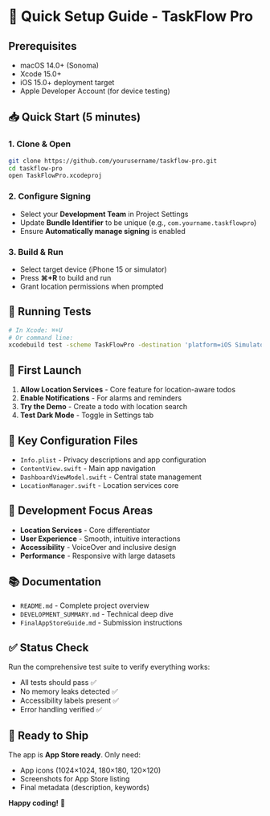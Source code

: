 # 🚀 Quick Setup Guide - TaskFlow Pro

## Prerequisites
- macOS 14.0+ (Sonoma)
- Xcode 15.0+
- iOS 15.0+ deployment target
- Apple Developer Account (for device testing)

## 📥 Quick Start (5 minutes)

### 1. Clone & Open
```bash
git clone https://github.com/yourusername/taskflow-pro.git
cd taskflow-pro
open TaskFlowPro.xcodeproj
```

### 2. Configure Signing
- Select your **Development Team** in Project Settings
- Update **Bundle Identifier** to be unique (e.g., `com.yourname.taskflowpro`)
- Ensure **Automatically manage signing** is enabled

### 3. Build & Run
- Select target device (iPhone 15 or simulator)
- Press **⌘+R** to build and run
- Grant location permissions when prompted

## 🧪 Running Tests
```bash
# In Xcode: ⌘+U
# Or command line:
xcodebuild test -scheme TaskFlowPro -destination 'platform=iOS Simulator,name=iPhone 15'
```

## 📱 First Launch
1. **Allow Location Services** - Core feature for location-aware todos
2. **Enable Notifications** - For alarms and reminders
3. **Try the Demo** - Create a todo with location search
4. **Test Dark Mode** - Toggle in Settings tab

## 🔧 Key Configuration Files
- `Info.plist` - Privacy descriptions and app configuration
- `ContentView.swift` - Main app navigation
- `DashboardViewModel.swift` - Central state management
- `LocationManager.swift` - Location services core

## 🎯 Development Focus Areas
- **Location Services** - Core differentiator
- **User Experience** - Smooth, intuitive interactions
- **Accessibility** - VoiceOver and inclusive design
- **Performance** - Responsive with large datasets

## 📚 Documentation
- `README.md` - Complete project overview
- `DEVELOPMENT_SUMMARY.md` - Technical deep dive
- `FinalAppStoreGuide.md` - Submission instructions

## ✅ Status Check
Run the comprehensive test suite to verify everything works:
- All tests should pass ✅
- No memory leaks detected ✅
- Accessibility labels present ✅
- Error handling verified ✅

## 🚀 Ready to Ship
The app is **App Store ready**. Only need:
- App icons (1024×1024, 180×180, 120×120)
- Screenshots for App Store listing
- Final metadata (description, keywords)

**Happy coding!** 🎉